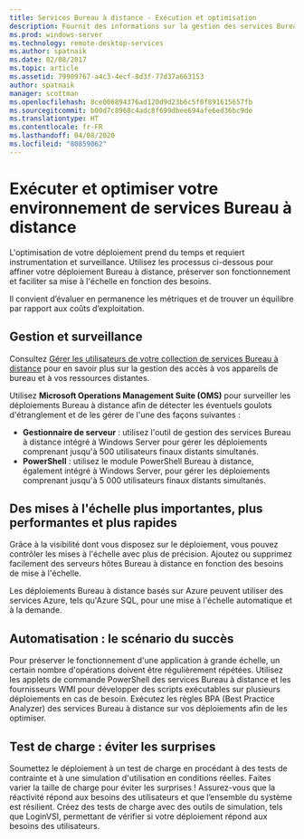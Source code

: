 ```yaml
---
title: Services Bureau à distance - Exécution et optimisation
description: Fournit des informations sur la gestion des services Bureau à distance.
ms.prod: windows-server
ms.technology: remote-desktop-services
ms.author: spatnaik
ms.date: 02/08/2017
ms.topic: article
ms.assetid: 79909767-a4c3-4ecf-8d3f-77d37a663153
author: spatnaik
manager: scottman
ms.openlocfilehash: 8ce006894376ad120d9d23b6c5f0f891615657fb
ms.sourcegitcommit: b00d7c8968c4adc8f699dbee694afe6ed36bc9de
ms.translationtype: HT
ms.contentlocale: fr-FR
ms.lasthandoff: 04/08/2020
ms.locfileid: "80859062"
---
```

# <a name="run-and-tune-your-remote-desktop-services-environment"></a>Exécuter et optimiser votre environnement de services Bureau à distance

L'optimisation de votre déploiement prend du temps et requiert instrumentation et surveillance. Utilisez les processus ci-dessous pour affiner votre déploiement Bureau à distance, préserver son fonctionnement et faciliter sa mise à l'échelle en fonction des besoins. 

Il convient d’évaluer en permanence les métriques et de trouver un équilibre par rapport aux coûts d’exploitation.

## <a name="management-and-monitoring"></a>Gestion et surveillance

Consultez [Gérer les utilisateurs de votre collection de services Bureau à distance](rds-user-management.md) pour en savoir plus sur la gestion des accès à vos appareils de bureau et à vos ressources distantes.

Utilisez **Microsoft Operations Management Suite (OMS)** pour surveiller les déploiements Bureau à distance afin de détecter les éventuels goulots d'étranglement et de les gérer de l'une des façons suivantes : 

- **Gestionnaire de serveur** : utilisez l'outil de gestion des services Bureau à distance intégré à Windows Server pour gérer les déploiements comprenant jusqu'à 500 utilisateurs finaux distants simultanés. 
- **PowerShell** : utilisez le module PowerShell Bureau à distance, également intégré à Windows Server, pour gérer les déploiements comprenant jusqu'à 5 000 utilisateurs finaux distants simultanés.

## <a name="scale-bigger-better-faster"></a>Des mises à l'échelle plus importantes, plus performantes et plus rapides

Grâce à la visibilité dont vous disposez sur le déploiement, vous pouvez contrôler les mises à l'échelle avec plus de précision. Ajoutez ou supprimez facilement des serveurs hôtes Bureau à distance en fonction des besoins de mise à l'échelle. 

Les déploiements Bureau à distance basés sur Azure peuvent utiliser des services Azure, tels qu'Azure SQL, pour une mise à l'échelle automatique et à la demande.

## <a name="automation-script-for-success"></a>Automatisation : le scénario du succès

Pour préserver le fonctionnement d'une application à grande échelle, un certain nombre d'opérations doivent être régulièrement répétées. Utilisez les applets de commande PowerShell des services Bureau à distance et les fournisseurs WMI pour développer des scripts exécutables sur plusieurs déploiements en cas de besoin. Exécutez les règles BPA (Best Practice Analyzer) des services Bureau à distance sur vos déploiements afin de les optimiser.

## <a name="load-testing-avoid-surprises"></a>Test de charge : éviter les surprises

Soumettez le déploiement à un test de charge en procédant à des tests de contrainte et à une simulation d'utilisation en conditions réelles. Faites varier la taille de charge pour éviter les surprises ! Assurez-vous que la réactivité répond aux besoins des utilisateurs et que l’ensemble du système est résilient. Créez des tests de charge avec des outils de simulation, tels que LoginVSI, permettant de vérifier si votre déploiement répond aux besoins des utilisateurs. 
